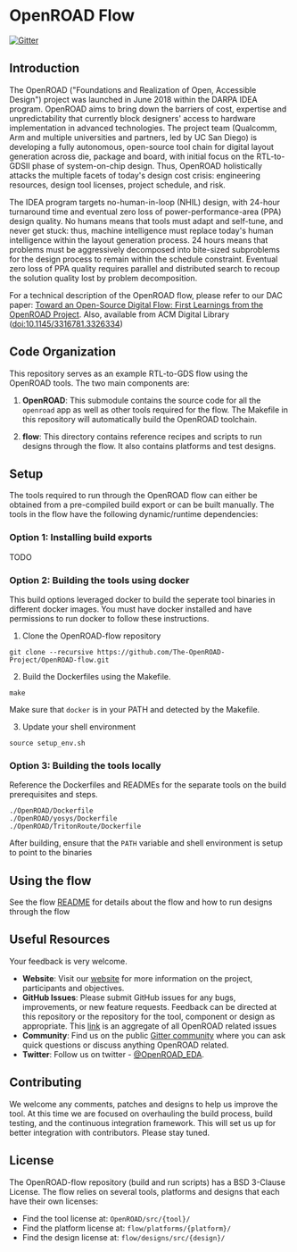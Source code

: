 # OpenROAD Flow
[![Gitter](https://badges.gitter.im/The-OpenROAD-Project/community.svg)](https://gitter.im/The-OpenROAD-Project/community?utm_source=badge&utm_medium=badge&utm_campaign=pr-badge)


## Introduction
The OpenROAD ("Foundations and Realization of Open, Accessible Design") project
was launched in June 2018 within the DARPA IDEA program. OpenROAD aims to bring
down the barriers of cost, expertise and unpredictability that currently block
designers' access to hardware implementation in advanced technologies. The
project team (Qualcomm, Arm and multiple universities and partners, led by UC
San Diego) is developing a fully autonomous, open-source tool chain for digital
layout generation across die, package and board, with initial focus on the
RTL-to-GDSII phase of system-on-chip design. Thus, OpenROAD holistically attacks
the multiple facets of today's design cost crisis: engineering resources, design
tool licenses, project schedule, and risk.

The IDEA program targets no-human-in-loop (NHIL) design, with 24-hour turnaround
time and eventual zero loss of power-performance-area (PPA) design quality. No
humans means that tools must adapt and self-tune, and never get stuck: thus,
machine intelligence must replace today's human intelligence within the layout
generation process. 24 hours means that problems must be aggressively decomposed
into bite-sized subproblems for the design process to remain within the schedule
constraint. Eventual zero loss of PPA quality requires parallel and distributed
search to recoup the solution quality lost by problem decomposition.

For a technical description of the OpenROAD flow, please refer to our DAC paper:
[Toward an Open-Source Digital Flow: First Learnings from the OpenROAD
Project](https://vlsicad.ucsd.edu/Publications/Conferences/371/c371.pdf). Also,
available from ACM Digital Library
([doi:10.1145/3316781.3326334](https://dl.acm.org/citation.cfm?id=3326334))

## Code Organization
This repository serves as an example RTL-to-GDS flow using the OpenROAD tools.
The two main components are:
1. **OpenROAD**: This submodule contains the source code for all the `openroad`
   app as well as other tools required for the flow. The Makefile in this
   repository will automatically build the OpenROAD toolchain.

2. **flow**: This directory contains reference recipes and scripts to run
   designs through the flow. It also contains platforms and test designs.

## Setup
The tools required to run through the OpenROAD flow can either be obtained from
a pre-compiled build export or can be built manually. The tools in the flow have
the following dynamic/runtime dependencies:

### Option 1: Installing build exports
TODO

### Option 2: Building the tools using docker
This build options leveraged docker to build the seperate tool binaries in
different docker images. You must have docker installed and have permissions to
run docker to follow these instructions.
1.  Clone the OpenROAD-flow repository
```
git clone --recursive https://github.com/The-OpenROAD-Project/OpenROAD-flow.git
```
2. Build the Dockerfiles using the Makefile.
```
make
```
Make sure that `docker` is in your PATH and detected by the Makefile.

3. Update your shell environment
```
source setup_env.sh
```

### Option 3: Building the tools locally
Reference the Dockerfiles and READMEs for the separate tools on the build
prerequisites and steps.
```
./OpenROAD/Dockerfile
./OpenROAD/yosys/Dockerfile
./OpenROAD/TritonRoute/Dockerfile
```
After building, ensure that the `PATH` variable and shell environment is setup to point to the binaries

## Using the flow
See the flow [README](flow) for details about the flow and how
to run designs through the flow


## Useful Resources
Your feedback is very welcome.
- **Website**: Visit our [website](https://theopenroadproject.org/) for more
  information on the project, participants and objectives.
- **GitHub Issues**: Please submit GitHub issues for any bugs, improvements, or
  new feature requests. Feedback can be directed at this repository or the
  repository for the tool, component or design as appropriate. This
  [link](https://github.com/issues?utf8=%E2%9C%93&q=is%3Aopen+archived%3Afalse+user%3AThe-OpenROAD-Project+)
  is an aggregate of all OpenROAD related issues
- **Community**: Find us on the public [Gitter
  community](https://gitter.im/The-OpenROAD-Project/community) where you can ask
  quick questions or discuss anything OpenROAD related.
- **Twitter**: Follow us on twitter -
  [@OpenROAD_EDA](https://twitter.com/OpenROAD_EDA).


## Contributing
We welcome any comments, patches and designs to help us improve the tool. At
this time we are focused on overhauling the build process, build testing, and
the continuous integration framework. This will set us up for better integration
with contributors. Please stay tuned.

## License
The OpenROAD-flow repository (build and run scripts) has a BSD 3-Clause License.
The flow relies on several tools, platforms and designs that each have their own
licenses:
- Find the tool license at: `OpenROAD/src/{tool}/`
- Find the platform license at: `flow/platforms/{platform}/`
- Find the design license at: `flow/designs/src/{design}/`
